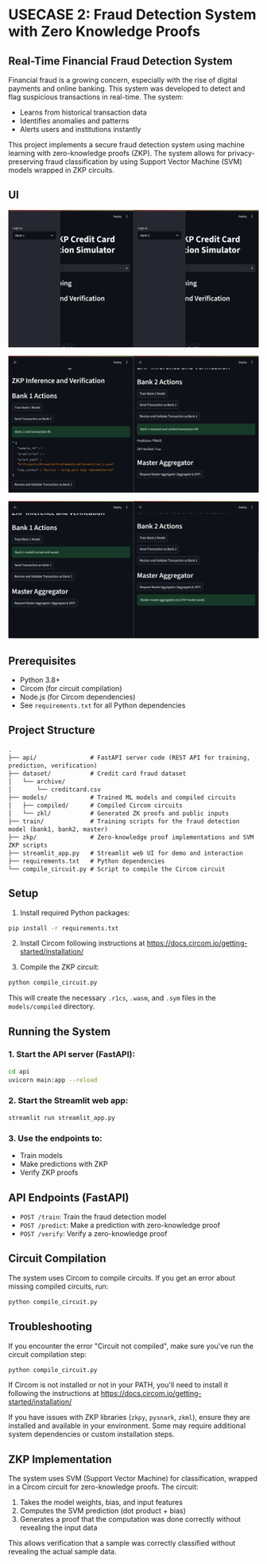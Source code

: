 # USECASE 2: Fraud Detection System with Zero Knowledge Proofs

## Real-Time Financial Fraud Detection System

Financial fraud is a growing concern, especially with the rise of digital payments and online banking. This system was developed to detect and flag suspicious transactions in real-time. The system:

- Learns from historical transaction data
- Identifies anomalies and patterns
- Alerts users and institutions instantly

This project implements a secure fraud detection system using machine learning with zero-knowledge proofs (ZKP). The system allows for privacy-preserving fraud classification by using Support Vector Machine (SVM) models wrapped in ZKP circuits.

## UI
![UI](image.png)

![UI](image-1.png)

![UI](image-2.png)

## Prerequisites

- Python 3.8+
- Circom (for circuit compilation)
- Node.js (for Circom dependencies)
- See `requirements.txt` for all Python dependencies

## Project Structure

```
.
├── api/               # FastAPI server code (REST API for training, prediction, verification)
├── dataset/           # Credit card fraud dataset
│   └── archive/
│       └── creditcard.csv
├── models/            # Trained ML models and compiled circuits
│   ├── compiled/      # Compiled Circom circuits 
│   └── zkl/           # Generated ZK proofs and public inputs
├── train/             # Training scripts for the fraud detection model (bank1, bank2, master)
├── zkp/               # Zero-knowledge proof implementations and SVM ZKP scripts
├── streamlit_app.py   # Streamlit web UI for demo and interaction
├── requirements.txt   # Python dependencies
└── compile_circuit.py # Script to compile the Circom circuit
```

## Setup

1. Install required Python packages:

```bash
pip install -r requirements.txt
```

2. Install Circom following instructions at https://docs.circom.io/getting-started/installation/

3. Compile the ZKP circuit:

```bash
python compile_circuit.py
```


This will create the necessary `.r1cs`, `.wasm`, and `.sym` files in the `models/compiled` directory.


## Running the System

### 1. Start the API server (FastAPI):

```bash
cd api
uvicorn main:app --reload
```

### 2. Start the Streamlit web app:

```bash
streamlit run streamlit_app.py
```

### 3. Use the endpoints to:
   - Train models
   - Make predictions with ZKP
   - Verify ZKP proofs

## API Endpoints (FastAPI)

- `POST /train`: Train the fraud detection model
- `POST /predict`: Make a prediction with zero-knowledge proof
- `POST /verify`: Verify a zero-knowledge proof

## Circuit Compilation

The system uses Circom to compile circuits. If you get an error about missing compiled circuits, run:

```bash
python compile_circuit.py
```

## Troubleshooting

If you encounter the error "Circuit not compiled", make sure you've run the circuit compilation step:

```bash
python compile_circuit.py
```

If Circom is not installed or not in your PATH, you'll need to install it following the instructions at https://docs.circom.io/getting-started/installation/

If you have issues with ZKP libraries (`zkpy`, `pysnark`, `zkml`), ensure they are installed and available in your environment. Some may require additional system dependencies or custom installation steps.

## ZKP Implementation

The system uses SVM (Support Vector Machine) for classification, wrapped in a Circom circuit for zero-knowledge proofs. The circuit:

1. Takes the model weights, bias, and input features
2. Computes the SVM prediction (dot product + bias)
3. Generates a proof that the computation was done correctly without revealing the input data

This allows verification that a sample was correctly classified without revealing the actual sample data.
